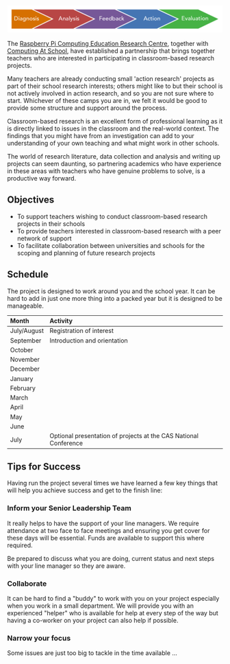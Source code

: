 ![Welcome sign](images/ActionResearch.jpg )

The [Raspberry Pi Computing Education Research Centre](http://computingeducationresearch.org), together with [Computing At School](https://www.computingatschool.org.uk), have established a partnership that brings together teachers who are interested in participating in classroom-based research projects.

Many teachers are already conducting small 'action research' projects as part of their school research interests; others might like to but their school is not actively involved in action research, and so you are not sure where to start. Whichever of these camps you are in, we felt it would be good to provide some structure and support around the process. 

Classroom-based research is an excellent form of professional learning as it is directly linked to issues in the classroom and the real-world context. The findings that you might have from an investigation can add to your understanding of your own teaching and what might work in other schools. 

The world of research literature, data collection and analysis and writing up projects can seem daunting, so partnering academics who have experience in these areas with teachers who have genuine problems to solve, is a productive way forward.

## Objectives

- To support teachers wishing to conduct classroom-based research projects in their schools
- To provide teachers interested in classroom-based research with a peer network of support
- To facilitate collaboration between universities and schools for the scoping and planning of future research projects

## Schedule

The project is designed to work around you and the school year.  It can be hard to add in just one more thing into a packed year but it is designed to be manageable.

| Month | Activity |  
|:-------|:---------|   
|July/August | Registration of interest |
| September| Introduction and orientation |
| October ||
| November ||
| December ||
| January ||
| February ||
| March ||
| April ||
| May ||
| June ||
| July | Optional presentation of projects at the CAS National Conference |

## Tips for Success

Having run the project several times we have learned a few key things that will help you achieve success and get to the finish line:

### Inform your Senior Leadership Team

It really helps to have the support of your line managers.  We require attendance at two face to face meetings and ensuring you get cover for these days will be essential.  Funds are available to support this where required.

Be prepared to discuss what you are doing, current status and next steps with your line manager so they are aware. 

### Collaborate

It can be hard to find a "buddy" to work with you on your project especially when you work in a small department.  We will provide you with an experienced "helper" who is available for help at every step of the way but having a co-worker on your project can also help if possible.

### Narrow your focus

Some issues are just too big to tackle in the time available ...

